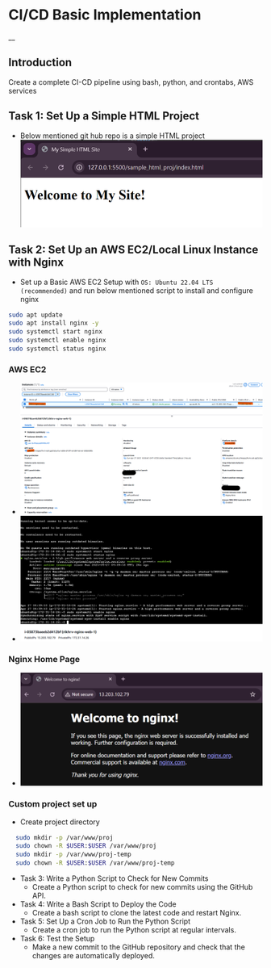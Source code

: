 # CI/CD Basic  Implementation 
__
## Introduction
Create a complete CI-CD pipeline using bash, python, and crontabs, AWS services
## Task 1: Set Up a Simple HTML Project 
-  Below mentioned git hub repo is a simple HTML project 
    ![alt text](images/0_initial_draft_website.png)
## Task 2: Set Up an AWS EC2/Local Linux Instance with Nginx
-  Set up a Basic AWS EC2 Setup with ``OS: Ubuntu 22.04 LTS (recommended)`` and run below mentioned script to install and configure nginx
```bash
sudo apt update
sudo apt install nginx -y
sudo systemctl start nginx
sudo systemctl enable nginx
sudo systemctl status nginx
```
### AWS EC2 

-   ![EC2_setup](images/2_EC2_setup.png)
-   ![3_EC2_nginx_setup](images/3_EC2_nginx_setup.png)

### Nginx Home Page 

-   ![nginx home page](images/1_EC2_ngnix_homePage.png)

### Custom project set up 

- Create project directory

```bash
  sudo mkdir -p /var/www/proj
  sudo chown -R $USER:$USER /var/www/proj
  sudo mkdir -p /var/www/proj-temp
  sudo chown -R $USER:$USER /var/www/proj-temp
```


- Task 3: Write a Python Script to Check for New Commits
    - Create a Python script to check for new commits using the GitHub API.
- Task 4: Write a Bash Script to Deploy the Code
    - Create a bash script to clone the latest code and restart Nginx.
- Task 5: Set Up a Cron Job to Run the Python Script
    - Create a cron job to run the Python script at regular intervals.
- Task 6: Test the Setup 
    - Make a new commit to the GitHub repository and check that the changes are automatically deployed. 